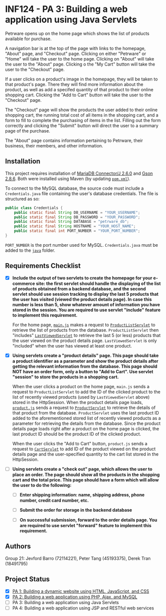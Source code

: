 # INF124 - PA 3: Building a web application using Java Servlets

Petrware opens up on the home page which shows the list of products available for purchase. 

A navigation bar is at the top of the page with links to the homepage, "About" page, and "Checkout" page. Clicking on either "Petrware" or "Home" will take the user to the home page. Clicking on "About" will take the user to the "About" page. Clicking o the "My Cart" button will take the user to the "Checkout" page.

If a user clicks on a product's image in the homepage, they will be taken to that product's page. There they will find more information about the product, as well as add a specifed quantity of that product to their online shopping cart. Clicking the "Add to Cart" button will take the user to the "Checkout" page.

The "Checkout" page will show the products the user added to their online shopping cart, the running total cost of all items in the shopping cart, and a form to fill to complete the purchasing of items in the list. Filling out the form correctly and clicking the "Submit" button will direct the user to a summary page of the purchase.

The "About" page contains information pertaining to Petrware, their business, their members, and other information.

## Installation

This project requires installation of [MariaDB Connector/J 2.6.0](https://mariadb.com/kb/en/about-mariadb-connector-j/#installing-mariadb-connectorj)
and [Gson 2.8.6](https://github.com/google/gson). Both were installed using Maven (by updating [`pom.xml`](pom.xml)). 

To connect to the MySQL database, the source code must include a `Credentials.java` file containing the user's database 
credentials. The file is structured as so:

```java
public class Credentials {
    public static final String DB_USERNAME = "YOUR_USERNAME";
    public static final String DB_PASSWORD = "YOUR_PASSWORD";
    public static final String DATABASE = "petrware_db";
    public static final String HOSTNAME = "YOUR_HOST_NAME";
    public static final int PORT_NUMBER = "YOUR_PORT_NUMBER";
}
```
`PORT_NUMBER` is the port number used for MySQL. `Credentials.java` must be added to the [`java`](src/main/java) folder.

## Requirements Checklist

- [x] **Include the output of two servlets to create the homepage for your e-commerce site: the first servlet should 
handle the displaying of the list of products obtained from a backend database, and the second servlet should use session 
tracking to display the last 5 products that the user has visited (viewed the product details page). In case this number 
is less than 5, show whatever amount of information you have stored in the session. You are required to use servlet 
"include" feature to implement this requirement.** 

    For the home page, [`main.js`](/web/scripts/main.js) makes a request to [`ProductListServlet`](/src/main/java/ProductListServlet.java) 
    to retrieve the list of products from the database. `ProductListServlet` then "includes" 
    [`LastViewedServlet`](src/main/java/LastViewedServlet.java) to retrieve the last 5 (or less) products that the user 
    viewed on the product details page. `LastViewedServlet` is only "included" when the user has viewed at least one product.

- [x] **Using servlets create a "product details" page. This page should take a product identifier as a parameter and 
show the product details after getting the relevant information from the database. This page should NOT have an order 
form, only a button to "Add to Cart". Use servlet "session" to store the products in a shopping cart.** 

    When the user clicks a product on the  home page, `main.js` sends a request to `ProductListServlet` to add the ID of 
    the clicked product to the list of recently viewed products (used by `LastViewedServlet` above) stored in the 
    HttpSession. When the product details page loads, [`product.js`](web/scripts/product.js) sends a request to 
    [`ProductServlet`](src/main/java/ProductServlet.java) to retrieve the details of that product from the database. 
    `ProductServlet` uses the last product ID added to the aforementioned stored list of recently viewed products as a 
    parameter for retrieving the details from the database. Since the product details page loads right after a product 
    on the home page is clicked, the last product ID should be the product ID of the clicked product.
    
    When the user clicks the "Add to Cart" button, `product.js` sends a request to [`CartServlet`](src/main/java/CartServlet.java) 
    to add ID of the product viewed on the product details page and the user-specified quantity to the cart list stored 
    in the HttpSession.

- [ ] **Using servlets create a "check out" page, which allows the user to place an order. The page should show all the products in the shopping cart and the total price. This page should have a form which will allow the user to do the following:** 

    - [ ] **Enter shipping information: name, shipping address, phone number, credit card number, etc.**

    - [ ] **Submit the order for storage in the backend database**
    
    - [ ] **On successful submission, forward to the order details page. You are required to use servlet "forward" feature to implement this requirement.**

## Authors
Group 21: Jevford Barro (72114221), Peter Tang (45193375), Derek Tran (18491795)

## Project Status
- [x] [PA 1: Building a dynamic website using HTML, JavaScript, and CSS](docs/pa1.md)
- [x] [PA 2: Building a web application using PHP, Ajax, and MySQL](docs/pa2.md) 
- [ ] PA 3: Building a web application using Java Servlets 
- [ ] PA 4: Building a web application using JSP and RESTful web services 
